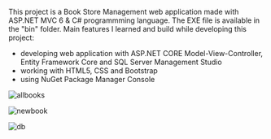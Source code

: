 This project is a Book Store Management web application made with ASP.NET MVC 6 & C# programmming language. The EXE file is available in the "bin" folder. 
Main features I learned and build while developing this project:
- developing web application with ASP.NET CORE Model-View-Controller, Entity Framework Core and SQL Server Management Studio
- working with HTML5, CSS and Bootstrap
- using NuGet Package Manager Console

![allbooks](https://user-images.githubusercontent.com/115250887/227732757-3dc71964-5c55-4152-87c6-1ba0cd2a2119.PNG)

![newbook](https://user-images.githubusercontent.com/115250887/227732762-ae9c8ee8-1b88-4506-b7e2-45ed7b1f6f03.PNG)

![db](https://user-images.githubusercontent.com/115250887/227732768-a7894970-0cf2-4168-a873-358939d57e86.png)
